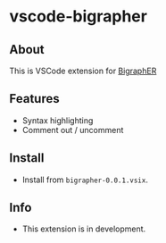 # vscode-bigrapher

## About

This is VSCode extension for [BigraphER](https://uog-bigraph.bitbucket.io/)

## Features

- Syntax highlighting
- Comment out / uncomment

## Install 

- Install from `bigrapher-0.0.1.vsix`.

## Info

- This extension is in development.

